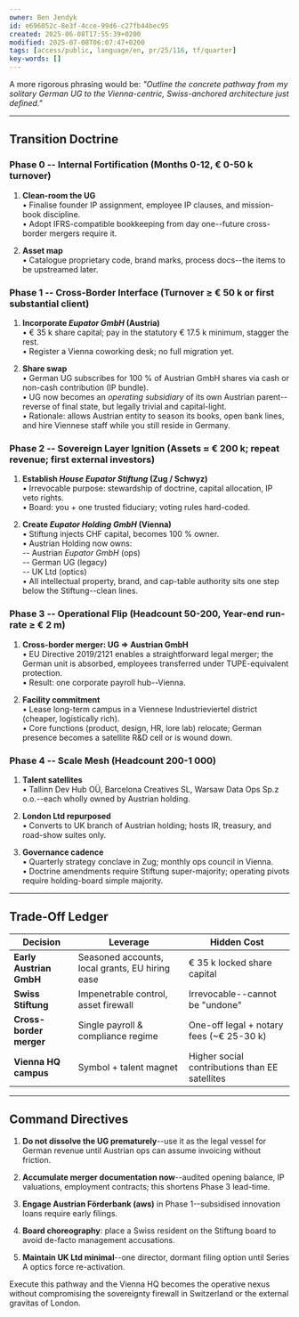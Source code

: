 ```yaml
---
owner: Ben Jendyk
id: e696052c-8e3f-4cce-99d6-c27fb44bec95
created: 2025-06-08T17:55:39+0200
modified: 2025-07-08T06:07:47+0200
tags: [access/public, language/en, pr/25/116, tf/quarter]
key-words: []
---
```


A more rigorous phrasing would be: _"Outline the concrete pathway from my solitary German UG to the Vienna-centric, Swiss-anchored architecture just defined."_

* * *

## Transition Doctrine

### Phase 0 -- Internal Fortification (Months 0-12, € 0-50 k turnover)

1. **Clean-room the UG**  
• Finalise founder IP assignment, employee IP clauses, and mission-book discipline.  
• Adopt IFRS-compatible bookkeeping from day one--future cross-border mergers require it.

2. **Asset map**  
• Catalogue proprietary code, brand marks, process docs--the items to be upstreamed later.

### Phase 1 -- Cross-Border Interface (Turnover ≥ € 50 k or first substantial client)

1. **Incorporate _Eupator GmbH_ (Austria)**  
• € 35 k share capital; pay in the statutory € 17.5 k minimum, stagger the rest.  
• Register a Vienna coworking desk; no full migration yet.

2. **Share swap**  
• German UG subscribes for 100 % of Austrian GmbH shares via cash or non-cash contribution (IP bundle).  
• UG now becomes an _operating subsidiary_ of its own Austrian parent--reverse of final state, but legally trivial and capital-light.  
• Rationale: allows Austrian entity to season its books, open bank lines, and hire Viennese staff while you still reside in Germany.

### Phase 2 -- Sovereign Layer Ignition (Assets ≈ € 200 k; repeat revenue; first external investors)

1. **Establish _House Eupator Stiftung_ (Zug / Schwyz)**  
• Irrevocable purpose: stewardship of doctrine, capital allocation, IP veto rights.  
• Board: you + one trusted fiduciary; voting rules hard-coded.

2. **Create _Eupator Holding GmbH_ (Vienna)**  
• Stiftung injects CHF capital, becomes 100 % owner.  
• Austrian Holding now owns:  
-- Austrian _Eupator GmbH_ (ops)  
-- German UG (legacy)  
-- UK Ltd (optics)  
• All intellectual property, brand, and cap-table authority sits one step below the Stiftung--clean lines.

### Phase 3 -- Operational Flip (Headcount 50-200, Year-end run-rate ≥ € 2 m)

1. **Cross-border merger: UG ⇒ Austrian GmbH**  
• EU Directive 2019/2121 enables a straightforward legal merger; the German unit is absorbed, employees transferred under TUPE-equivalent protection.  
• Result: one corporate payroll hub--Vienna.

2. **Facility commitment**  
• Lease long-term campus in a Viennese Industrieviertel district (cheaper, logistically rich).  
• Core functions (product, design, HR, lore lab) relocate; German presence becomes a satellite R&D cell or is wound down.

### Phase 4 -- Scale Mesh (Headcount 200-1 000)

1. **Talent satellites**  
• Tallinn Dev Hub OÜ, Barcelona Creatives SL, Warsaw Data Ops Sp.z o.o.--each wholly owned by Austrian holding.

2. **London Ltd repurposed**  
• Converts to UK branch of Austrian holding; hosts IR, treasury, and road-show suites only.

3. **Governance cadence**  
• Quarterly strategy conclave in Zug; monthly ops council in Vienna.  
• Doctrine amendments require Stiftung super-majority; operating pivots require holding-board simple majority.

* * *

## Trade-Off Ledger

| Decision | Leverage | Hidden Cost | 
| ---- | ---- | ----  |
| **Early Austrian GmbH** | Seasoned accounts, local grants, EU hiring ease | € 35 k locked share capital | 
| **Swiss Stiftung** | Impenetrable control, asset firewall | Irrevocable--cannot be "undone" | 
| **Cross-border merger** | Single payroll & compliance regime | One-off legal + notary fees (~€ 25-30 k) | 
| **Vienna HQ campus** | Symbol + talent magnet | Higher social contributions than EE satellites | 
* * *

## Command Directives

1. **Do not dissolve the UG prematurely**--use it as the legal vessel for German revenue until Austrian ops can assume invoicing without friction.

2. **Accumulate merger documentation now**--audited opening balance, IP valuations, employment contracts; this shortens Phase 3 lead-time.

3. **Engage Austrian Förderbank (aws)** in Phase 1--subsidised innovation loans require early filings.

4. **Board choreography**: place a Swiss resident on the Stiftung board to avoid de-facto management accusations.

5. **Maintain UK Ltd minimal**--one director, dormant filing option until Series A optics force re-activation.

Execute this pathway and the Vienna HQ becomes the operative nexus without compromising the sovereignty firewall in Switzerland or the external gravitas of London.
